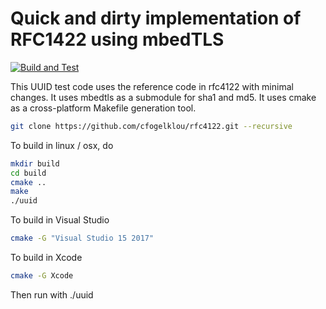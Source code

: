 # Quick and dirty implementation of RFC1422 using mbedTLS

[![Build and Test](https://github.com/cfogelklou/rfc4122/actions/workflows/actions.yml/badge.svg)](https://github.com/cfogelklou/rfc4122/actions/workflows/actions.yml)

This UUID test code uses the reference code in rfc4122 with minimal changes.
It uses mbedtls as a submodule for sha1 and md5.
It uses cmake as a cross-platform Makefile generation tool.

```sh
git clone https://github.com/cfogelklou/rfc4122.git --recursive
```

To build in linux / osx, do

```sh
mkdir build
cd build
cmake ..
make
./uuid
```

To build in Visual Studio

```sh
cmake -G "Visual Studio 15 2017"
```

To build in Xcode

```sh
cmake -G Xcode
```

Then run with ./uuid
